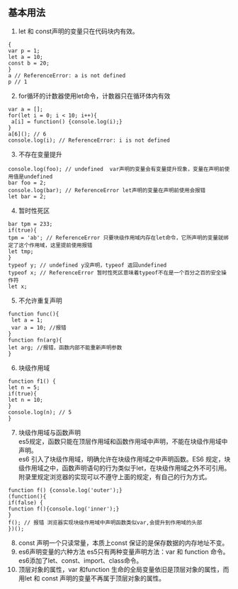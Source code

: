 ## 基本用法
1. let 和 const声明的变量只在代码块内有效。
```angular2html
{
var p = 1;
let a = 10;
const b = 20;
}
a // ReferenceError: a is not defined
p // 1
```
2. for循环的计数器使用let命令，计数器只在循环体内有效
```angular2html
var a = [];
for(let i = 0; i < 10; i++){
 a[i] = function() {console.log(i);}
}
a[6](); // 6
console.log(i); // ReferenceError: i is not defined
```
3. 不存在变量提升
```angular2html
console.log(foo); // undefined  var声明的变量会有变量提升现象，变量在声明前使用值是undefined
bar foo = 2;
console.log(bar); // ReferenceError let声明的变量在声明前使用会报错
let bar = 2; 
```
4. 暂时性死区
```angular2html
bar tpm = 233;
if(true){
tpm = 'ab'; // ReferenceError 只要块级作用域内存在let命令，它所声明的变量就绑定了这个作用域，这里提前使用报错
let tmp;
}
typeof y; // undefined y没声明，typeof 返回undefined
typeof x; // ReferenceError 暂时性死区意味着typeof不在是一个百分之百的安全操作符
let x;
```
5. 不允许重复声明
```angular2html
function func(){
 let a = 1;
 var a = 10; //报错
}
function fn(arg){
let arg; //报错，函数内部不能重新声明参数
}
```
6. 块级作用域
```angular2html
function f1() {
let n = 5;
if(true){
let n = 10;
}
console.log(n); // 5
}
```
7. 块级作用域与函数声明  
es5规定，函数只能在顶层作用域和函数作用域中声明，不能在块级作用域中声明。  
es6 引入了块级作用域，明确允许在块级作用域之中声明函数。ES6 规定，块级作用域之中，函数声明语句的行为类似于let，在块级作用域之外不可引用。附录里规定浏览器的实现可以不遵守上面的规定，有自己的行为方式。
```angular2html
function f() {console.log('outer');}
(function(){
if(false) {
function f(){console.log('inner');}
}
f(); // 报错 浏览器实现块级作用域中声明函数类似var,会提升到作用域的头部
})();
```
8. const 声明一个只读常量，本质上const 保证的是保存数据的内存地址不变。
9. es6声明变量的六种方法 es5只有两种变量声明方法：var 和 function 命令。es6添加了let、const、import、class命令。
10. 顶层对象的属性，var 和function 生命的全局变量依旧是顶层对象的属性，而用let 和 const 声明的变量不再属于顶层对象的属性。
